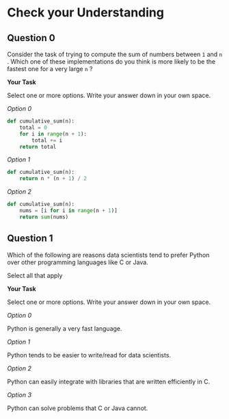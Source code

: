 # <i class="far fa-edit fa-fw"></i> Check your Understanding

## Question 0

Consider the task of trying to compute the sum of numbers between `1` and `n` . Which one of these implementations do you think is more likely to be the fastest one for a very large `n` ?

**<i class="far fa-edit fa-fw"></i> Your Task**

Select one or more options. Write your answer down in your own space.

_<i class="far fa-circle fa-fw"></i> Option 0_

```python
def cumulative_sum(n):
    total = 0
    for i in range(n + 1):
        total += i
    return total
```

_<i class="far fa-circle fa-fw"></i> Option 1_

```python
def cumulative_sum(n):
    return n * (n + 1) / 2
```

_<i class="far fa-circle fa-fw"></i> Option 2_

```python
def cumulative_sum(n):
    nums = [i for i in range(n + 1)]
    return sum(nums)
```

## Question 1

Which of the following are reasons data scientists tend to prefer Python over other programming languages like C or Java.

Select all that apply

**<i class="far fa-edit fa-fw"></i> Your Task**

Select one or more options. Write your answer down in your own space.

_<i class="far fa-square fa-fw"></i> Option 0_

Python is generally a very fast language.

_<i class="far fa-square fa-fw"></i> Option 1_

Python tends to be easier to write/read for data scientists.

_<i class="far fa-square fa-fw"></i> Option 2_

Python can easily integrate with libraries that are written efficiently in C.

_<i class="far fa-square fa-fw"></i> Option 3_

Python can solve problems that C or Java cannot.
